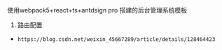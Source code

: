 使用webpack5+react+ts+antdsign pro 搭建的后台管理系统模板

1. 路由配置
 - `https://blog.csdn.net/weixin_45667289/article/details/128464423`



